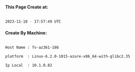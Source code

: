 
   
#### This Page Create at:

```bash

2023-11-10 - 17:57:49 UTC

```

#### Create By Machine:

```bash

Host Name : fv-az361-186

platform  : Linux-6.2.0-1015-azure-x86_64-with-glibc2.35

Ip Local  : 10.1.0.82

```

